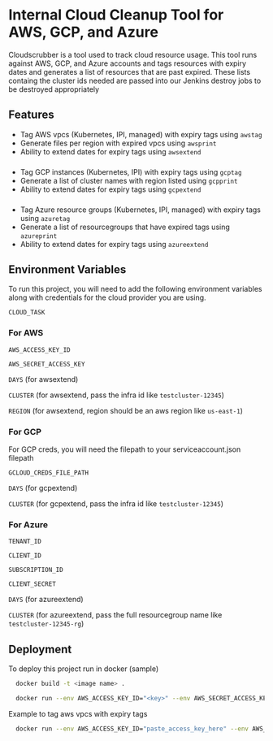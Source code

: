 
# Internal Cloud Cleanup Tool for AWS, GCP, and Azure

Cloudscrubber is a tool used to track cloud resource usage. This tool runs against AWS, GCP, and Azure accounts and tags resources with expiry dates and generates a list of resources that are past expired. These lists containg the cluster ids needed are passed into our Jenkins destroy jobs to be destroyed appropriately


## Features

- Tag AWS vpcs (Kubernetes, IPI, managed) with expiry tags using `awstag`
- Generate files per region with expired vpcs using `awsprint`
- Ability to extend dates for expiry tags using `awsextend`

###
- Tag GCP instances (Kubernetes, IPI) with expiry tags using `gcptag`
- Generate a list of cluster names with region listed using `gcpprint`
- Ability to extend dates for expiry tags using `gcpextend`

###
- Tag Azure resource groups (Kubernetes, IPI, managed) with expiry tags using `azuretag`
- Generate a list of resourcegroups that have expired tags using `azureprint`
- Ability to extend dates for expiry tags using `azureextend`


## Environment Variables

To run this project, you will need to add the following environment variables along with credentials for the cloud provider you are using.

`CLOUD_TASK`

### For AWS

`AWS_ACCESS_KEY_ID`

`AWS_SECRET_ACCESS_KEY`

`DAYS` (for awsextend)

`CLUSTER` (for awsextend, pass the infra id like `testcluster-12345`)

`REGION` (for awsextend, region should be an aws region like `us-east-1`)

### For GCP

For GCP creds, you will need the filepath to your serviceaccount.json filepath

`GCLOUD_CREDS_FILE_PATH`

`DAYS` (for gcpextend)

`CLUSTER` (for gcpextend, pass the infra id like `testcluster-12345`)

### For Azure

`TENANT_ID`

`CLIENT_ID`

`SUBSCRIPTION_ID`

`CLIENT_SECRET`

`DAYS` (for azureextend)

`CLUSTER` (for azureextend, pass the full resourcegroup name like `testcluster-12345-rg`)
## Deployment

To deploy this project run in docker (sample)

```bash
  docker build -t <image name> .
```

```bash
  docker run --env AWS_ACCESS_KEY_ID="<key>" --env AWS_SECRET_ACCESS_KEY="<secret>" --env CLOUD_TASK="<cloudtask>"
```

Example to tag aws vpcs with expiry tags

```bash
  docker run --env AWS_ACCESS_KEY_ID="paste_access_key_here" --env AWS_SECRET_ACCESS_KEY="paste_secret_key_here" --env CLOUD_TASK="awstag"
```